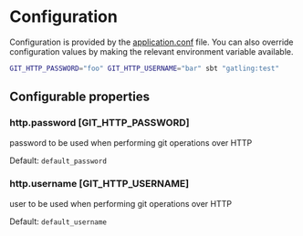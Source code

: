 # Configuration

Configuration is provided by the [application.conf](src/test/resources/application.conf) file.
You can also override configuration values by making the relevant environment variable available.

```bash
GIT_HTTP_PASSWORD="foo" GIT_HTTP_USERNAME="bar" sbt "gatling:test"
```

## Configurable properties

### http.password [GIT_HTTP_PASSWORD]
password to be used when performing git operations over HTTP

Default: `default_password`

### http.username [GIT_HTTP_USERNAME]
user to be used when performing git operations over HTTP

Default: `default_username`